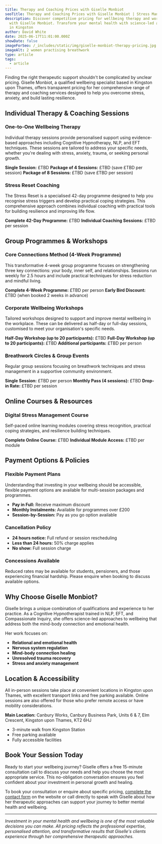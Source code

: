 ```yaml
---
title: Therapy and Coaching Prices with Giselle Monbiot
seoTitle: Therapy and Coaching Prices with Giselle Monbiot | Stress Management Kingston
description: Discover competitive pricing for wellbeing therapy and workshops
  with Giselle Monbiot. Transform your mental health with science-led approaches
  in Kingston
author: David White
date: 2025-06-17T11:01:00.000Z
showDate: false
imageForSeo: /_includes/static/img/giselle-monbiot-therapy-pricing.jpg
imageAlt: 2 women practising breathwork
type: article
tags:
  - article
---
```

Finding the right therapeutic support shouldn't be complicated by unclear pricing. Giselle Monbiot, a qualified wellbeing specialist based in Kingston upon Thames, offers transparent pricing for her comprehensive range of therapy and coaching services designed to help you overcome stress, anxiety, and build lasting resilience.

## Individual Therapy & Coaching Sessions

### One-to-One Wellbeing Therapy

Individual therapy sessions provide personalised support using evidence-based approaches including Cognitive Hypnotherapy, NLP, and EFT techniques. These sessions are tailored to address your specific needs, whether you're dealing with stress, anxiety, trauma, or seeking personal growth.

**Single Session:** £TBD
**Package of 4 Sessions:** £TBD (save £TBD per session)
**Package of 8 Sessions:** £TBD (save £TBD per session)

### Stress Reset Coaching

The Stress Reset is a specialised 42-day programme designed to help you recognise stress triggers and develop practical coping strategies. This comprehensive approach combines individual coaching with practical tools for building resilience and improving life flow.

**Complete 42-Day Programme:** £TBD
**Individual Coaching Sessions:** £TBD per session

## Group Programmes & Workshops

### Core Connections Method (4-Week Programme)

This transformative 4-week group programme focuses on strengthening three key connections: your body, inner self, and relationships. Sessions run weekly for 2.5 hours and include practical techniques for stress reduction and mindful living.

**Complete 4-Week Programme:** £TBD per person
**Early Bird Discount:** £TBD (when booked 2 weeks in advance)

### Corporate Wellbeing Workshops

Tailored workshops designed to support and improve mental wellbeing in the workplace. These can be delivered as half-day or full-day sessions, customised to meet your organisation's specific needs.

**Half-Day Workshop (up to 20 participants):** £TBD
**Full-Day Workshop (up to 20 participants):** £TBD
**Additional participants:** £TBD per person

### Breathwork Circles & Group Events

Regular group sessions focusing on breathwork techniques and stress management in a supportive community environment.

**Single Session:** £TBD per person
**Monthly Pass (4 sessions):** £TBD
**Drop-in Rate:** £TBD per session

## Online Courses & Resources

### Digital Stress Management Course

Self-paced online learning modules covering stress recognition, practical coping strategies, and resilience building techniques.

**Complete Online Course:** £TBD
**Individual Module Access:** £TBD per module

## Payment Options & Policies

### Flexible Payment Plans

Understanding that investing in your wellbeing should be accessible, flexible payment options are available for multi-session packages and programmes.

* **Pay in Full:** Receive maximum discount
* **Monthly Instalments:** Available for programmes over £200
* **Session-by-Session:** Pay as you go option available

### Cancellation Policy

* **24 hours notice:** Full refund or session rescheduling
* **Less than 24 hours:** 50% charge applies
* **No show:** Full session charge

### Concessions Available

Reduced rates may be available for students, pensioners, and those experiencing financial hardship. Please enquire when booking to discuss available options.

## Why Choose Giselle Monbiot?

Giselle brings a unique combination of qualifications and experience to her practice. As a Cognitive Hypnotherapist trained in NLP, EFT, and Compassionate Inquiry, she offers science-led approaches to wellbeing that address both the mind-body connection and emotional health.

Her work focuses on:

* **Relational and emotional health**
* **Nervous system regulation**
* **Mind-body connection healing**
* **Unresolved trauma recovery**
* **Stress and anxiety management**

## Location & Accessibility

All in-person sessions take place at convenient locations in Kingston upon Thames, with excellent transport links and free parking available. Online sessions are also offered for those who prefer remote access or have mobility considerations.

**Main Location:** Canbury Works, Canbury Business Park, Units 6 & 7, Elm Crescent, Kingston upon Thames, KT2 6HJ

* 3-minute walk from Kingston Station
* Free parking available
* Fully accessible facilities

## Book Your Session Today

Ready to start your wellbeing journey? Giselle offers a free 15-minute consultation call to discuss your needs and help you choose the most appropriate service. This no-obligation conversation ensures you feel confident about your investment in personal growth and healing.

To book your consultation or enquire about specific pricing, [complete the contact form](/contact/#contact) on the website or call directly to speak with Giselle about how her therapeutic approaches can support your journey to better mental health and wellbeing.

- - -

*Investment in your mental health and wellbeing is one of the most valuable decisions you can make. All pricing reflects the professional expertise, personalised attention, and transformative results that Giselle's clients experience through her comprehensive therapeutic approaches.*
